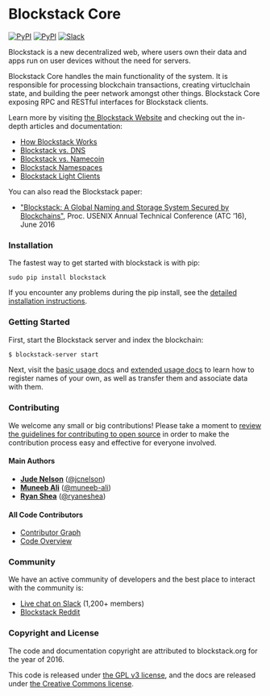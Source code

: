 # Blockstack Core

[![PyPI](https://img.shields.io/pypi/v/blockstack.svg)](https://pypi.python.org/pypi/blockstack/)
[![PyPI](https://img.shields.io/pypi/dm/blockstack.svg)](https://pypi.python.org/pypi/blockstack/)
[![Slack](http://slack.blockstack.org/badge.svg)](http://slack.blockstack.org/)

Blockstack is a new decentralized web, where users own their data and apps run on user devices without the need for servers. 

Blockstack Core handles the main functionality of the system. It is responsible for processing blockchain transactions, creating virtuclchain state, and building the peer network amongst other things. Blockstack Core exposing RPC and RESTful interfaces for Blockstack clients.

Learn more by visiting [the Blockstack Website](https://blockstack.org) and checking out the in-depth articles and documentation:

- [How Blockstack Works](https://blockstack.org/docs/how-blockstack-works)
- [Blockstack vs. DNS](https://blockstack.org/docs/blockstack-vs-dns)
- [Blockstack vs. Namecoin](https://blockstack.org/docs/blockstack-vs-namecoin)
- [Blockstack Namespaces](https://blockstack.org/docs/namespaces)
- [Blockstack Light Clients](https://blockstack.org/docs/light-clients)

You can also read the Blockstack paper:

- ["Blockstack: A Global Naming and Storage System Secured by Blockchains"](https://blockstack.org/blockstack.pdf), Proc. USENIX Annual Technical Conference (ATC ’16), June 2016

### Installation

The fastest way to get started with blockstack is with pip:

```
sudo pip install blockstack
```

If you encounter any problems during the pip install, see the [detailed installation
instructions](https://blockstack.org/docs/installation).

### Getting Started

First, start the Blockstack server and index the blockchain:

```bash
$ blockstack-server start
```

Next, visit the [basic usage docs](https://blockstack.org/docs/basic-usage) and [extended usage docs](https://blockstack.org/docs/basic-usage) to learn how to register names of your own, as well as transfer them and associate data with them.

### Contributing

We welcome any small or big contributions! Please take a moment to
[review the guidelines for contributing to open source](https://guides.github.com/activities/contributing-to-open-source/) in order to make the contribution process easy and effective for everyone involved.

#### Main Authors

- **[Jude Nelson](http://onename.com/judecn)** ([@jcnelson](https://github.com/jcnelson))
- **[Muneeb Ali](http://onename.com/muneeb)** ([@muneeb-ali](https://github.com/muneeb-ali))
- **[Ryan Shea](http://onename.com/ryan)** ([@ryaneshea](https://github.com/shea256))

#### All Code Contributors

- [Contributor Graph](../../graphs/contributors)
- [Code Overview](https://github.com/blockstack/blockstack/blob/master/overview.md)

### Community

We have an active community of developers and the best place to interact with the community is:

- [Live chat on Slack](http://chat.blockstack.org/) (1,200+ members)
- [Blockstack Reddit](http://reddit.com/r/blockstack)

### Copyright and License

The code and documentation copyright are attributed to blockstack.org for the year of 2016.

This code is released under
[the GPL v3 license](http://www.gnu.org/licenses/quick-guide-gplv3.en.html), and the docs are released under [the Creative Commons license](http://creativecommons.org/).
